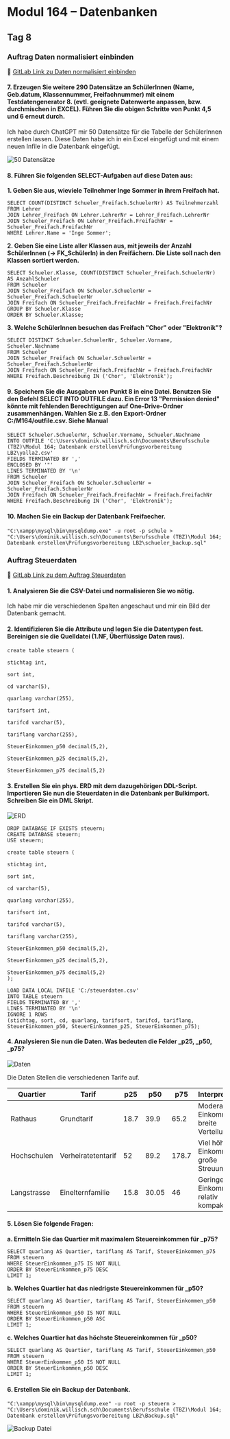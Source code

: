 # Modul 164 – Datenbanken

## Tag 8

### Auftrag Daten normalisiert einbinden  
🔗 [GitLab Link zu Daten normalisiert einbinden](https://gitlab.com/ch-tbz-it/Stud/m164/-/tree/main/7.Tag?ref_type=heads)

#### 7. Erzeugen Sie weitere 290 Datensätze an SchülerInnen (Name, Geb.datum, Klassennummer, Freifachnummer) mit einem Testdatengenerator 8. (evtl. geeignete Datenwerte anpassen, bzw. durchmischen in EXCEL). Führen Sie die obigen Schritte von Punkt 4,5 und 6 erneut durch.

Ich habe durch ChatGPT mir 50 Datensätze für die Tabelle der SchülerInnen erstellen lassen. Diese Daten habe ich in ein Excel eingefügt und mit einem neuen Infile in die Datenbank eingefügt.

![50 Datensätze](https://github.com/user-attachments/assets/cd6b87f7-7018-4b21-96e3-4ae38948bc8c)

#### 8. Führen Sie folgenden SELECT-Aufgaben auf diese Daten aus: 

**1. Geben Sie aus, wieviele Teilnehmer Inge Sommer in ihrem Freifach hat.**

```
SELECT COUNT(DISTINCT Schueler_Freifach.SchuelerNr) AS Teilnehmerzahl
FROM Lehrer
JOIN Lehrer_Freifach ON Lehrer.LehrerNr = Lehrer_Freifach.LehrerNr
JOIN Schueler_Freifach ON Lehrer_Freifach.FreifachNr = Schueler_Freifach.FreifachNr
WHERE Lehrer.Name = 'Inge Sommer';
```

**2. Geben Sie eine Liste aller Klassen aus, mit jeweils der Anzahl SchülerInnen (→ FK_SchülerIn) in den Freifächern. Die Liste soll nach den Klassen sortiert werden.**

```
SELECT Schueler.Klasse, COUNT(DISTINCT Schueler_Freifach.SchuelerNr) AS AnzahlSchueler
FROM Schueler
JOIN Schueler_Freifach ON Schueler.SchuelerNr = Schueler_Freifach.SchuelerNr
JOIN Freifach ON Schueler_Freifach.FreifachNr = Freifach.FreifachNr
GROUP BY Schueler.Klasse
ORDER BY Schueler.Klasse;
```

**3. Welche SchülerInnen besuchen das Freifach "Chor" oder "Elektronik"?**

```
SELECT DISTINCT Schueler.SchuelerNr, Schueler.Vorname, Schueler.Nachname
FROM Schueler
JOIN Schueler_Freifach ON Schueler.SchuelerNr = Schueler_Freifach.SchuelerNr
JOIN Freifach ON Schueler_Freifach.FreifachNr = Freifach.FreifachNr
WHERE Freifach.Beschreibung IN ('Chor', 'Elektronik');
```

#### 9. Speichern Sie die Ausgaben von Punkt 8 in eine Datei. Benutzen Sie den Befehl SELECT INTO OUTFILE dazu. Ein Error 13 "Permission denied" könnte mit fehlenden Berechtigungen auf One-Drive-Ordner zusammenhängen. Wahlen Sie z.B. den Export-Ordner C:/M164/outfile.csv. Siehe Manual

```
SELECT Schueler.SchuelerNr, Schueler.Vorname, Schueler.Nachname
INTO OUTFILE 'C:\Users\dominik.willisch.sch\Documents\Berufsschule (TBZ)\Modul 164; Datenbank erstellen\Prüfungsvorbereitung LB2\yalla2.csv'
FIELDS TERMINATED BY ','
ENCLOSED BY '"'
LINES TERMINATED BY '\n'
FROM Schueler
JOIN Schueler_Freifach ON Schueler.SchuelerNr = Schueler_Freifach.SchuelerNr
JOIN Freifach ON Schueler_Freifach.FreifachNr = Freifach.FreifachNr
WHERE Freifach.Beschreibung IN ('Chor', 'Elektronik');
```

#### 10. Machen Sie ein Backup der Datenbank Freifaecher.

```
"C:\xampp\mysql\bin\mysqldump.exe" -u root -p schule > "C:\Users\dominik.willisch.sch\Documents\Berufsschule (TBZ)\Modul 164; Datenbank erstellen\Prüfungsvorbereitung LB2\schueler_backup.sql"
```

### Auftrag Steuerdaten  
🔗 [GitLab Link zu dem Auftrag Steuerdaten](https://gitlab.com/ch-tbz-it/Stud/m164/-/tree/main/8.Tag?ref_type=heads)

#### 1. Analysieren Sie die CSV-Datei und normalisieren Sie wo nötig.
Ich habe mir die verschiedenen Spalten angeschaut und mir ein Bild der Datenbank gemacht.
#### 2. Identifizieren Sie die Attribute und legen Sie die Datentypen fest. Bereinigen sie die Quelldatei (1.NF, Überflüssige Daten raus).

```
create table steuern (

stichtag int,

sort int,

cd varchar(5),

quarlang varchar(255),

tarifsort int,

tarifcd varchar(5),

tariflang varchar(255),

SteuerEinkommen_p50 decimal(5,2),

SteuerEinkommen_p25 decimal(5,2),

SteuerEinkommen_p75 decimal(5,2)
```

#### 3. Erstellen Sie ein phys. ERD mit dem dazugehörigen DDL-Script. Importieren Sie nun die Steuerdaten in die Datenbank per Bulkimport. Schreiben Sie ein DML Skript.

![ERD](https://github.com/user-attachments/assets/5822bd4e-036a-4788-b7a8-abecac4c0266)

```
DROP DATABASE IF EXISTS steuern;
CREATE DATABASE steuern;
USE steuern;

create table steuern (

stichtag int,

sort int,

cd varchar(5),

quarlang varchar(255),

tarifsort int,

tarifcd varchar(5),

tariflang varchar(255),

SteuerEinkommen_p50 decimal(5,2),

SteuerEinkommen_p25 decimal(5,2),

SteuerEinkommen_p75 decimal(5,2)
);
 
LOAD DATA LOCAL INFILE 'C:/steuerdaten.csv'
INTO TABLE steuern
FIELDS TERMINATED BY ',' 
LINES TERMINATED BY '\n'
IGNORE 1 ROWS 
(stichtag, sort, cd, quarlang, tarifsort, tarifcd, tariflang, SteuerEinkommen_p50, SteuerEinkommen_p25, SteuerEinkommen_p75);
```

#### 4. Analysieren Sie nun die Daten. Was bedeuten die Felder _p25, _p50, _p75? 

![Daten](https://github.com/user-attachments/assets/e094ee73-7583-4602-849f-207ef827c4f5)

Die Daten Stellen die verschiedenen Tarife auf.

| Quartier      | Tarif              | p25  | p50   | p75   | Interpretation                              |
|---------------|--------------------|------|-------|-------|----------------------------------------------|
| Rathaus       | Grundtarif         | 18.7 | 39.9  | 65.2  | Moderate Einkommen, breite Verteilung        |
| Hochschulen   | Verheiratetentarif | 52   | 89.2  | 178.7 | Viel höhere Einkommen, große Streuung        |
| Langstrasse   | Einelternfamilie   | 15.8 | 30.05 | 46    | Geringe Einkommen, relativ kompakt           |


#### 5. Lösen Sie folgende Fragen: 
**a.	Ermitteln Sie das Quartier mit maximalem Steuereinkommen für _p75?**

```
SELECT quarlang AS Quartier, tariflang AS Tarif, SteuerEinkommen_p75
FROM steuern
WHERE SteuerEinkommen_p75 IS NOT NULL
ORDER BY SteuerEinkommen_p75 DESC
LIMIT 1;
```

**b.	Welches Quartier hat das niedrigste Steuereinkommen für _p50?**

```
SELECT quarlang AS Quartier, tariflang AS Tarif, SteuerEinkommen_p50
FROM steuern
WHERE SteuerEinkommen_p50 IS NOT NULL
ORDER BY SteuerEinkommen_p50 ASC
LIMIT 1;
```

**c.	Welches Quartier hat das höchste Steuereinkommen für _p50?**

```
SELECT quarlang AS Quartier, tariflang AS Tarif, SteuerEinkommen_p50
FROM steuern
WHERE SteuerEinkommen_p50 IS NOT NULL
ORDER BY SteuerEinkommen_p50 DESC
LIMIT 1;
```

#### 6. Erstellen Sie ein Backup der Datenbank.

```
"C:\xampp\mysql\bin\mysqldump.exe" -u root -p steuern > "C:\Users\dominik.willisch.sch\Documents\Berufsschule (TBZ)\Modul 164; Datenbank erstellen\Prüfungsvorbereitung LB2\Backup.sql"
```

![Backup Datei](https://github.com/user-attachments/assets/fbfa90a4-7b88-41df-8455-3e115daaacdd)